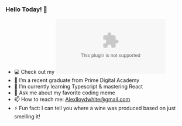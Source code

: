 ### Hello Today! 👋 

- 💻 Check out my ![profolio](alexlloydwhite.com)
- 🔭 I’m a recent graduate from Prime Digital Academy
- 🌱 I’m currently learning Typescript & mastering React
- 💬 Ask me about my favorite coding meme
- 📫 How to reach me: Alexlloydwhite@gmail.com
- ⚡ Fun fact: I can tell you where a wine was produced based on just smelling it!
